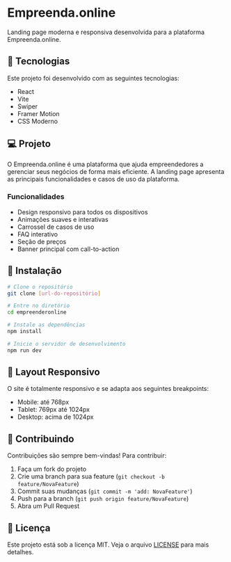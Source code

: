# Empreenda.online

Landing page moderna e responsiva desenvolvida para a plataforma Empreenda.online.

## 🚀 Tecnologias

Este projeto foi desenvolvido com as seguintes tecnologias:

- React
- Vite
- Swiper
- Framer Motion
- CSS Moderno

## 💻 Projeto

O Empreenda.online é uma plataforma que ajuda empreendedores a gerenciar seus negócios de forma mais eficiente. A landing page apresenta as principais funcionalidades e casos de uso da plataforma.

### Funcionalidades

- Design responsivo para todos os dispositivos
- Animações suaves e interativas
- Carrossel de casos de uso
- FAQ interativo
- Seção de preços
- Banner principal com call-to-action

## 🔧 Instalação

```bash
# Clone o repositório
git clone [url-do-repositório]

# Entre no diretório
cd empreenderonline

# Instale as dependências
npm install

# Inicie o servidor de desenvolvimento
npm run dev
```

## 📱 Layout Responsivo

O site é totalmente responsivo e se adapta aos seguintes breakpoints:

- Mobile: até 768px
- Tablet: 769px até 1024px
- Desktop: acima de 1024px

## 🤝 Contribuindo

Contribuições são sempre bem-vindas! Para contribuir:

1. Faça um fork do projeto
2. Crie uma branch para sua feature (`git checkout -b feature/NovaFeature`)
3. Commit suas mudanças (`git commit -m 'add: NovaFeature'`)
4. Push para a branch (`git push origin feature/NovaFeature`)
5. Abra um Pull Request

## 📝 Licença

Este projeto está sob a licença MIT. Veja o arquivo [LICENSE](LICENSE) para mais detalhes.
